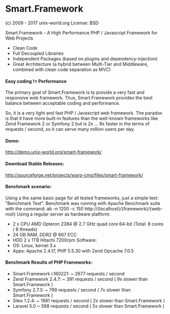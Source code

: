 # Smart.Framework
(c) 2009 - 2017 unix-world.org
License: BSD

Smart.Framework - A High Performance PHP / Javascript Framework for Web Projects
* Clean Code
* Full Decoupled Libraries
* Independent Packages (based on plugins and dependency-injection)
* Great Architecture (a hybrid between Multi-Tier and Middleware, combined with clean code separation as MVC)

#### Easy coding != Performance
The primary goal of Smart.Framework is to provide a very fast and responsive web framework.
Thus, Smart.Framework provides the best balance between acceptable coding and performance.

So, it is a very light and fast PHP / Javascript web framework.
The paradox is that it have more built-in features than the well-known frameworks like Zend Framework 2 or Symfony 2
but is 2x ... 9x faster in the terms of requests / second, so it can serve many million users per day.

#### Demo:
http://demo.unix-world.org/smart-framework/

#### Download Stable Releases:
http://sourceforge.net/projects/warp-cms/files/smart-framework/

#### Benchmark scenario:
Using a the same basic page for all tested frameworks, just a simple text: "Benchmark Test".
Benchmark was running with Apache Benchmark suite with the command:
ab -n 1200 -c 150 http://{localhost}/{framework}/{web-root}
Using a regular server as hardware platform:
* 2 x CPU AMD Opteron 2384 @ 2.7 GHz quad core 64-bit (Total: 8 cores / 8 threads)
* 24 GB RAM, DDR2 @ 667 ECC
* HDD 2 x 1TB Hitachi 7200rpm
Software:
* OS: Linux, kernel 3.x
* Apps: Apache 2.4.17, PHP 5.5.30 with Zend Opcache 7.0.5

#### Benchmark Results of PHP Frameworks:
* Smart.Framework r.160221: ~ 2677 requests / second
* Zend Framework 2.4.7: ~ 391 requests / second ( 9x slower than Smart.Framework )
* Symfony 2.7.3: ~ 799 requests / second ( 7x slower than Smart.Framework )
* Silex 1.2.4: ~ 1981 requests / second ( 2x slower than Smart.Framework )
* Laravel 5.0 ~ 568 requests / second ( 5x slower than Smart.Framework )
